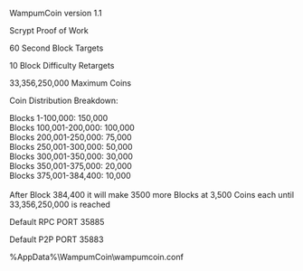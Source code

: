 WampumCoin version 1.1

Scrypt Proof of Work

60 Second Block Targets

10 Block Difficulty Retargets

33,356,250,000 Maximum Coins

Coin Distribution Breakdown:

Blocks        1-100,000: 150,000<br>
Blocks  100,001-200,000: 100,000<br>
Blocks  200,001-250,000:  75,000<br>
Blocks 	250,001-300,000:  50,000<br>
Blocks  300,001-350,000:  30,000<br>
Blocks 	350,001-375,000:  20,000<br>
Blocks  375,001-384,400:  10,000<br>
<br>
After Block  384,400 it will make 3500 more Blocks at 3,500 Coins each until 33,356,250,000 is reached<br>


Default RPC PORT 35885

Default P2P PORT 35883

%AppData%\WampumCoin\wampumcoin.conf

